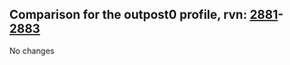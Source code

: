 ## Comparison for the outpost0 profile, rvn: [2881](https://github.com/PRO100KatYT/FortniteProfileRevisions/tree/main/profiles/outpost0/2881%20outpost0.json)-[2883](https://github.com/PRO100KatYT/FortniteProfileRevisions/tree/main/profiles/outpost0/2883%20outpost0.json)

No changes
